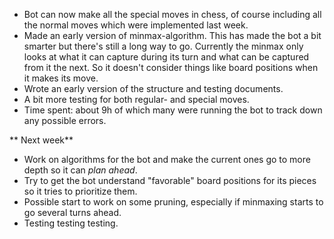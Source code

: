 * Bot can now make all the special moves in chess, of course including all the normal moves which were implemented last week.
* Made an early version of minmax-algorithm. This has made the bot a bit smarter but there's still a long way to go. Currently the minmax only looks at what it can capture during its turn and what can be captured from it the next. So it doesn't consider things like board positions when it makes its move.
* Wrote an early version of the structure and testing documents.
* A bit more testing for both regular- and special moves.
* Time spent: about 9h of which many were running the bot to track down any possible errors.

** Next week**

* Work on algorithms for the bot and make the current ones go to more depth so it can *plan ahead*.
* Try to get the bot understand "favorable" board positions for its pieces so it tries to prioritize them.
* Possible start to work on some pruning, especially if minmaxing starts to go several turns ahead.
* Testing testing testing.